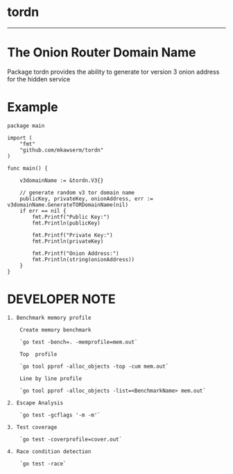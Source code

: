 # tordn
-------------------------------------------------

# The Onion Router Domain Name

Package tordn provides the ability to generate tor version 3 onion address for the hidden service

# Example

```
package main

import (
	"fmt"
	"github.com/mkawserm/tordn"
)

func main() {

	v3domainName := &tordn.V3{}

	// generate random v3 tor domain name
	publicKey, privateKey, onionAddress, err := v3domainName.GenerateTORDomainName(nil)
	if err == nil {
		fmt.Printf("Public Key:")
		fmt.Println(publicKey)

		fmt.Printf("Private Key:")
		fmt.Println(privateKey)

		fmt.Printf("Onion Address:")
		fmt.Println(string(onionAddress))
	}
}

```

# DEVELOPER NOTE 
    1. Benchmark memory profile
        
        Create memory benchmark
         
        `go test -bench=. -memprofile=mem.out`
    
        Top  profile
             
        `go tool pprof -alloc_objects -top -cum mem.out`
        
        Line by line profile
        
        `go tool pprof -alloc_objects -list=<BenchmarkName> mem.out`
    
    2. Escape Analysis
        
        `go test -gcflags '-m -m'`
        
    3. Test coverage
    
        `go test -coverprofile=cover.out`
        
    4. Race condition detection
    
        `go test -race`

